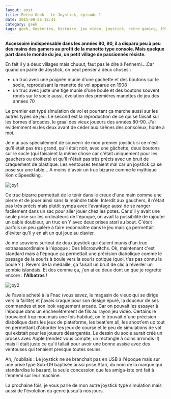 ```yaml
---
layout: post
title: Retro Geek - Le Joystick, épisode 1
date: 2015-09-26 18:41
category: geek
tags: geek, Geekeries, histoire, jeu video, joystick, retro gaming, 1990s
---
```

**Accessoire indispensable dans les années 80, 90, il a disparu peu à peu des mains des gamers au profit de la manette type console. Mais quelque part dans le monde du jeu, un petit village de passionnés résiste.**

En fait il y a deux villages mais chuuut, faut pas le dire à l'ennemi....Car quand on parle de Joystick, on peut penser à deux choses :

* un truc avec une poignée munie d'une gachette et des boutons sur le socle, reproduisant la manette de vol apparue en 1908
* un truc avec juste une tige munie d'une boule et des boutons souvent ronds sur le socle aussi, évolution des premières manettes de jeu des années 70

Le premier est typé simulation de vol et pourtant ça marche aussi sur les autres types de jeu. Le second est la reproduction de ce qui se faisait sur les bornes d'arcades, le graal des vieux joueurs des années 80-90. J'ai évidemment eu les deux avant de céder aux sirènes des consoleux, honte à moi.

Je n'ai pas spécialement de souvenir de mon premier joystick si ce n'est qu'il était pas très grand, qu'il était noir, avec une gâchette, deux boutons sur le socle (qui faisaient la même chose car c'était uniquement pour les gauchers ou droitiers) et qu'il n'était pas très précis avec un bruit de craquement de plastique. Les ventouses tenaient mal car un joystick ça se pose sur une table... A moins d'avoir un truc bizarre comme le mythique Konix Speedking.

![joy1](https://filedn.eu/llqi9IBxlYouGRXYG2xlROb/img/2015/konix.jpg)

Ce truc bizarre permettait de le tenir dans le creux d'une main comme une pierre et de jouer ainsi sans la moindre table. Interdit aux gauchers, il n'était pas très précis mais plutôt sympa avec l'avantage aussi de se ranger facilement dans un sac pour aller jouer chez les potes. Car s'il y avait une seule prise sur les ordinateurs de l'époque, on avait la possibilité de rajouter un cable doubleur, un truc en Y avec deux prises atari au bout. C'était parfois un peu galère à faire reconnaître dans le jeu mais ça permettait d'éviter qu'il y en ait un qui joue au clavier.

Je me souviens surtout de deux joystick qui étaient munis d'un truc extraaaaaordinaire à l'époque : Des Microswitchs. Ok, maintenant c'est standard mais à l'époque ça permettait une précision diabolique comme le passage de la souris à boule vers la souris optique (quoi, t'as pas connu la boule ? ). Revers de la médaille, ça faisait un bruit de clic à réveiller un zombie islandais. Et des comme ça, j'en ai eu deux dont un que je regrette encore : **l'Albatros** !

![joy2](https://filedn.eu/llqi9IBxlYouGRXYG2xlROb/img/2015/albatros.jpg)

Je l'avais acheté à la Fnac (vous savez, le magasin de vieux qui se dirige vers la faillite) et j'avais craqué pour son design épuré, la douceur de ses commandes et son look vaguement arcade. Car on pouvait les essayer à l'époque dans un enchevêtrement de fils au rayon jeu vidéo. Certains le trouvaient trop mou mais une fois habitué, on le trouvait d'une précision diabolique dans les jeux de plateforme, les beat'em all, les shoot'em up tout en permettant d'aborder les jeux de course et le peu de simulations de vol qui existait pour les joueurs désargentés. Le dessin du socle aurait créé un procès avec Apple (rendez vous compte, un rectangle à coins arrondis !!) mais il était juste ce qu'il fallait pour avoir une bonne assise avec des ventouses qui tenaient presque toutes seules.

Ah, j'oubliais : Le joystick ne se branchait pas en USB à l'époque mais sur une prise type Sub-D9 baptisée aussi prise Atari, du nom de la marque qui standardisa le bazard, la seule concession que les amiga-iste ont fait à l'ennemi sur leur machine.

La prochaine fois, je vous parle de mon autre joystick typé simulation mais aussi de l'évolution du genre jusqu'à nos jours.
